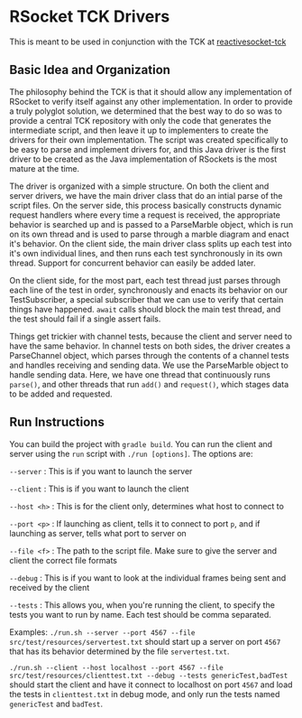 # RSocket TCK Drivers

This is meant to be used in conjunction with the TCK at [reactivesocket-tck](https://github.com/RSocket/reactivesocket-tck)

## Basic Idea and Organization

The philosophy behind the TCK is that it should allow any implementation of RSocket to verify itself against any other
implementation. In order to provide a truly polyglot solution, we determined that the best way to do so was to provide a central
TCK repository with only the code that generates the intermediate script, and then leave it up to implementers to create the
drivers for their own implementation. The script was created specifically to be easy to parse and implement drivers for,
and this Java driver is the first driver to be created as the Java implementation of RSockets is the most mature at
the time.

The driver is organized with a simple structure. On both the client and server drivers, we have the main driver class that
do an intial parse of the script files. On the server side, this process basically constructs dynamic request handlers where
every time a request is received, the appropriate behavior is searched up and is passed to a ParseMarble object, which is run
on its own thread and is used to parse through a marble diagram and enact it's behavior. On the client side, the main driver
class splits up each test into it's own individual lines, and then runs each test synchronously in its own thread. Support
for concurrent behavior can easily be added later.

On the client side, for the most part, each test thread just parses through each line of the test in order, synchronously and enacts its
behavior on our TestSubscriber, a special subscriber that we can use to verify that certain things have happened. `await` calls
should block the main test thread, and the test should fail if a single assert fails.

Things get trickier with channel tests, because the client and server need to have the same behavior. In channel tests on both
sides, the driver creates a ParseChannel object, which parses through the contents of a channel tests and handles receiving
and sending data. We use the ParseMarble object to handle sending data. Here, we have one thread that continuously runs `parse()`,
and other threads that run `add()` and `request()`, which stages data to be added and requested.



## Run Instructions

You can build the project with `gradle build`.
You can run the client and server using the `run` script with `./run [options]`. The options are:

`--server` : This is if you want to launch the server

`--client` : This is if you want to launch the client

`--host <h>` : This is for the client only, determines what host to connect to

`--port <p>` : If launching as client, tells it to connect to port `p`, and if launching as server, tells what port to server on

`--file <f>` : The path to the script file. Make sure to give the server and client the correct file formats

`--debug` : This is if you want to look at the individual frames being sent and received by the client

`--tests` : This allows you, when you're running the client, to specify the tests you want to run by name. Each test
should be comma separated.

Examples:
`./run.sh --server --port 4567 --file src/test/resources/servertest.txt` should start up a server  on port `4567` that
has its behavior determined by the file `servertest.txt`.

`./run.sh --client --host localhost --port 4567 --file src/test/resources/clienttest.txt --debug --tests genericTest,badTest` should
start the client and have it connect to localhost on port `4567` and load the tests in `clienttest.txt` in debug mode,
and only run the tests named `genericTest` and `badTest`.

